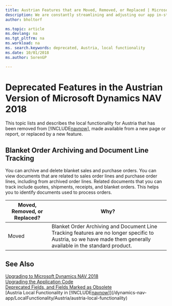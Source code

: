 ```yaml
---
title: Austrian Features that are Moved, Removed, or Replaced | Microsoft Docs
description: We are constantly streamlining and adjusting our app in-step with market developments. Read about the features for Austria that we have moved, removed, or replaced.
author: bholtorf

ms.topic: article
ms.devlang: na
ms.tgt_pltfrm: na
ms.workload: na
ms. search.keywords: deprecated, Austria, local functionality
ms.date: 10/01/2018
ms.author: SorenGP

---
```


# Deprecated Features in the Austrian Version of Microsoft Dynamics NAV 2018
This topic lists and describes the local functionality for Austria that has been removed from [!INCLUDE[navnow](includes/navnow_md.md)], made available from a new page or report, or replaced by a new feature.

## Blanket Order Archiving and Document Line Tracking
You can archive and delete blanket sales and purchase orders. You can view documents that are related to sales order lines and purchase order lines, including from archived order lines. Related documents that you can track include quotes, shipments, receipts, and blanket orders. This helps you to identify documents used to process orders.

|Moved, Removed, or Replaced?|Why?|
|----|----|
|Moved| Blanket Order Archiving and Document Line Tracking features are no longer specific to Austria, so we have made them generally available in the standard product. |

## See Also
[Upgrading to Microsoft Dynamics NAV 2018](upgrading-to-microsoft-dynamics-nav.md)  
[Upgrading the Application Code](upgrading-the-application-code.md)  
[Deprecated Fields, and Fields Marked as Obsolete](deprecated-fields.md)  
[Austria Local Functionality in [!INCLUDE[navnow](includes/navnow_md.md)]](/dynamics-nav-app/LocalFunctionality/Austria/austria-local-functionality)  
